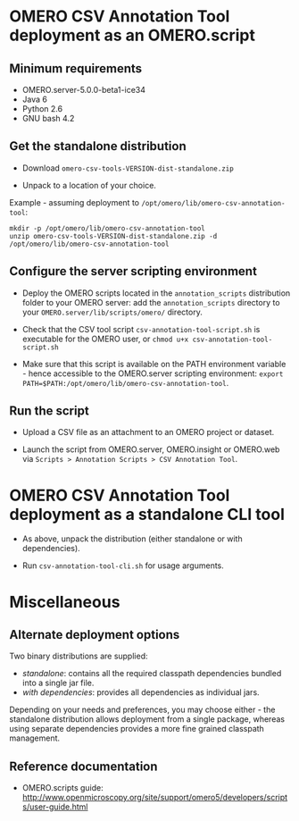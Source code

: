 # OMERO CSV Annotation Tool deployment as an OMERO.script


## Minimum requirements

- OMERO.server-5.0.0-beta1-ice34
- Java 6
- Python 2.6
- GNU bash 4.2


## Get the standalone distribution

- Download `omero-csv-tools-VERSION-dist-standalone.zip`

- Unpack to a location of your choice.

Example - assuming deployment to `/opt/omero/lib/omero-csv-annotation-tool`:

    mkdir -p /opt/omero/lib/omero-csv-annotation-tool
    unzip omero-csv-tools-VERSION-dist-standalone.zip -d /opt/omero/lib/omero-csv-annotation-tool


## Configure the server scripting environment

- Deploy the OMERO scripts located in the `annotation_scripts` distribution folder to your OMERO server:
  add the `annotation_scripts` directory to your `OMERO.server/lib/scripts/omero/` directory.

- Check that the CSV tool script `csv-annotation-tool-script.sh` is executable for the OMERO user,
  or `chmod u+x csv-annotation-tool-script.sh`

- Make sure that this script is available on the PATH environment variable - hence accessible to the
  OMERO.server scripting environment: `export PATH=$PATH:/opt/omero/lib/omero-csv-annotation-tool`.


## Run the script

- Upload a CSV file as an attachment to an OMERO project or dataset.

- Launch the script from OMERO.server, OMERO.insight or OMERO.web via
  `Scripts > Annotation Scripts > CSV Annotation Tool`.


# OMERO CSV Annotation Tool deployment as a standalone CLI tool

- As above, unpack the distribution (either standalone or with dependencies).

- Run `csv-annotation-tool-cli.sh` for usage arguments.


# Miscellaneous

## Alternate deployment options

Two binary distributions are supplied:
- _standalone_: contains all the required classpath dependencies bundled into a single jar file.
- _with dependencies_: provides all dependencies as individual jars.

Depending on your needs and preferences, you may choose either - the standalone distribution allows deployment
from a single package, whereas using separate dependencies provides a more fine grained classpath management.


## Reference documentation

- OMERO.scripts guide: http://www.openmicroscopy.org/site/support/omero5/developers/scripts/user-guide.html
